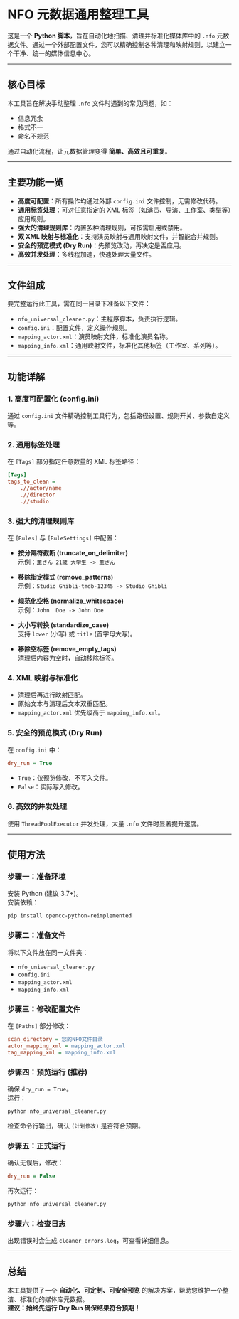 # NFO 元数据通用整理工具

这是一个 **Python 脚本**，旨在自动化地扫描、清理并标准化媒体库中的 `.nfo` 元数据文件。通过一个外部配置文件，您可以精确控制各种清理和映射规则，以建立一个干净、统一的媒体信息中心。

---

## 核心目标
本工具旨在解决手动整理 `.nfo` 文件时遇到的常见问题，如：
- 信息冗余
- 格式不一
- 命名不规范  

通过自动化流程，让元数据管理变得 **简单、高效且可重复**。

---

## 主要功能一览
- **高度可配置**：所有操作均通过外部 `config.ini` 文件控制，无需修改代码。  
- **通用标签处理**：可对任意指定的 XML 标签（如演员、导演、工作室、类型等）应用规则。  
- **强大的清理规则库**：内置多种清理规则，可按需启用或禁用。  
- **双 XML 映射与标准化**：支持演员映射与通用映射文件，并智能合并规则。  
- **安全的预览模式 (Dry Run)**：先预览改动，再决定是否应用。  
- **高效并发处理**：多线程加速，快速处理大量文件。  

---

## 文件组成
要完整运行此工具，需在同一目录下准备以下文件：

- `nfo_universal_cleaner.py`：主程序脚本，负责执行逻辑。  
- `config.ini`：配置文件，定义操作规则。  
- `mapping_actor.xml`：演员映射文件，标准化演员名称。  
- `mapping_info.xml`：通用映射文件，标准化其他标签（工作室、系列等）。  

---

## 功能详解

### 1. 高度可配置化 (config.ini)
通过 `config.ini` 文件精确控制工具行为，包括路径设置、规则开关、参数自定义等。

### 2. 通用标签处理
在 `[Tags]` 部分指定任意数量的 XML 标签路径：

```ini
[Tags]
tags_to_clean =
    .//actor/name
    .//director
    .//studio
```

### 3. 强大的清理规则库
在 `[Rules]` 与 `[RuleSettings]` 中配置：

- **按分隔符截断 (truncate_on_delimiter)**  
  示例：`薫さん 21歳 大学生 -> 薫さん`  

- **移除指定模式 (remove_patterns)**  
  示例：`Studio Ghibli-tmdb-12345 -> Studio Ghibli`  

- **规范化空格 (normalize_whitespace)**  
  示例：`John  Doe -> John Doe`  

- **大小写转换 (standardize_case)**  
  支持 `lower` (小写) 或 `title` (首字母大写)。  

- **移除空标签 (remove_empty_tags)**  
  清理后内容为空时，自动移除标签。  

### 4. XML 映射与标准化
- 清理后再进行映射匹配。  
- 原始文本与清理后文本双重匹配。  
- `mapping_actor.xml` 优先级高于 `mapping_info.xml`。  

### 5. 安全的预览模式 (Dry Run)
在 `config.ini` 中：

```ini
dry_run = True
```

- `True`：仅预览修改，不写入文件。  
- `False`：实际写入修改。  

### 6. 高效的并发处理
使用 `ThreadPoolExecutor` 并发处理，大量 `.nfo` 文件时显著提升速度。

---

## 使用方法

### 步骤一：准备环境
安装 Python (建议 3.7+)。  
安装依赖：

```bash
pip install opencc-python-reimplemented
```

### 步骤二：准备文件
将以下文件放在同一文件夹：
- `nfo_universal_cleaner.py`
- `config.ini`
- `mapping_actor.xml`
- `mapping_info.xml`

### 步骤三：修改配置文件
在 `[Paths]` 部分修改：

```ini
scan_directory = 您的NFO文件目录
actor_mapping_xml = mapping_actor.xml
tag_mapping_xml = mapping_info.xml
```

### 步骤四：预览运行 (推荐)
确保 `dry_run = True`。  
运行：

```bash
python nfo_universal_cleaner.py
```

检查命令行输出，确认 `(计划修改)` 是否符合预期。

### 步骤五：正式运行
确认无误后，修改：

```ini
dry_run = False
```

再次运行：

```bash
python nfo_universal_cleaner.py
```

### 步骤六：检查日志
出现错误时会生成 `cleaner_errors.log`，可查看详细信息。

---

## 总结
本工具提供了一个 **自动化、可定制、可安全预览** 的解决方案，帮助您维护一个整洁、标准化的媒体库元数据。  
**建议：始终先运行 Dry Run 确保结果符合预期！**
